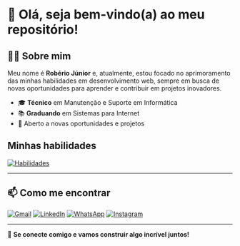# 👋 Olá, seja bem-vindo(a) ao meu repositório!
## 🧑‍💻 Sobre mim
Meu nome é **Robério Júnior** e, atualmente, estou focado no aprimoramento das minhas habilidades em desenvolvimento web, sempre em busca de novas oportunidades para aprender e contribuir em projetos inovadores.


- 🎓 **Técnico** em Manutenção e Suporte em Informática  
- 📚 **Graduando** em Sistemas para Internet  
- 👀 Aberto a novas oportunidades e projetos

## Minhas habilidades
[![Habilidades](https://skillicons.dev/icons?i=vue,vuetify,ts,py,html,css,sass,vscode,git,github,linux,windows)](https://github.com/roberio-junior)

---

## 📫 Como me encontrar 
[![Gmail](https://img.shields.io/badge/-Gmail-FF0000?style=flat-square&labelColor=FF0000&logo=gmail&logoColor=white)](mailto:roberiojr110@gmail.com)
[![LinkedIn](https://img.shields.io/badge/-Linkedin-0e76a8?style=flat-square&logo=Linkedin&logoColor=white)](https://www.linkedin.com/in/rob%C3%A9rio-j%C3%BAnior-6221aa300?utm_source=share&utm_campaign=share_via&utm_content=profile&utm_medium=android_app)
[![WhatsApp](https://img.shields.io/badge/-WhatsApp-25d366?style=flat-square&labelColor=25d366&logo=whatsapp&logoColor=white)](https://wa.me/qr/UWFWEYUIVBSOJ1)
[![Instagram](https://img.shields.io/badge/-Instagram-DF0174?style=flat-square&labelColor=DF0174&logo=instagram&logoColor=white)](https://www.instagram.com/roberio.jr_?igsh=azFveXR4cmtwYnRy)


---

🔗 **Se conecte comigo e vamos construir algo incrível juntos!**
